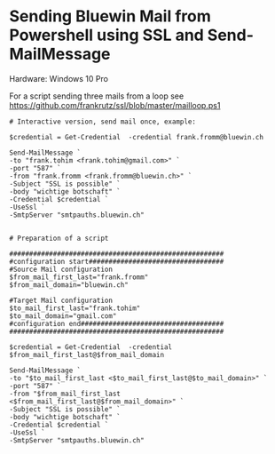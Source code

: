 # Sending Bluewin Mail from Powershell using SSL and Send-MailMessage

Hardware:
Windows 10 Pro

For a script sending three mails from a loop see 
https://github.com/frankrutz/ssl/blob/master/mailloop.ps1

	
~~~~
# Interactive version, send mail once, example:

$credential = Get-Credential  -credential frank.fromm@bluewin.ch

Send-MailMessage `
-to "frank.tohim <frank.tohim@gmail.com>" `
-port "587" `
-from "frank.fromm <frank.fromm@bluewin.ch>" `
-Subject "SSL is possible" `
-body "wichtige botschaft" `
-Credential $credential `
-UseSsl `
-SmtpServer "smtpauths.bluewin.ch"


# Preparation of a script 

######################################################
#configuration start##################################
#Source Mail configuration
$from_mail_first_last="frank.fromm"
$from_mail_domain="bluewin.ch"

#Target Mail configuration
$to_mail_first_last="frank.tohim"
$to_mail_domain="gmail.com"
#configuration end####################################
######################################################

$credential = Get-Credential  -credential $from_mail_first_last@$from_mail_domain

Send-MailMessage `
-to "$to_mail_first_last <$to_mail_first_last@$to_mail_domain>" `
-port "587" `
-from "$from_mail_first_last <$from_mail_first_last@$from_mail_domain>" `
-Subject "SSL is possible" `
-body "wichtige botschaft" `
-Credential $credential `
-UseSsl `
-SmtpServer "smtpauths.bluewin.ch"
	
~~~~

